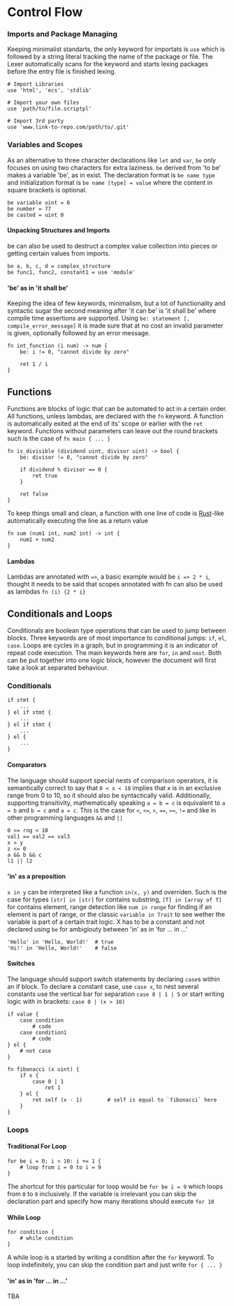 # Control Flow

### Imports and Package Managing

Keeping minimalist standarts, the only keyword for importats is `use` which is followed by a string literal tracking the name of the package or file. The Lexer automatically scans for the keyword and starts lexing packages before the entry file is finished lexing.

```
# Import Libraries
use 'html', 'ecs', 'stdlib'

# Import your own files
use 'path/to/file.scriptpl'

# Import 3rd party
use 'www.link-to-repo.com/path/to/.git'
```

### Variables and Scopes

As an alternative to three character declarations like `let` and `var`, `be` only focuses on using two characters for extra laziness. `be` derived from 'to be' makes a variable 'be', as in exist. The declaration format is `be name type` and initialization format is `be name [type] = value` where the content in square brackets is optional.

```
be variable uint = 0
be number = 77
be casted = uint 0
```

#### Unpacking Structures and Imports

be can also be used to destruct a complex value collection into pieces or getting certain values from imports.

```
be a, b, c, d = complex_structure
be func1, func2, constant1 = use 'module'
```

#### 'be' as in 'it shall be'

Keeping the idea of few keywords, minimalism, but a lot of functionality and syntactic sugar the second meaning after 'it can be' is 'it shall be' where compile time assertions are supported. Using `be: statement [, compile_error_message]` it is made sure that at no cost an invalid parameter is given, optionally followed by an error message.

```
fn int_function (i num) -> num {
    be: i != 0, "cannot divide by zero"
    
    ret 1 / i
}
```

## Functions

Functions are blocks of logic that can be automated to act in a certain order. All functions, unless lambdas, are declared with the `fn` keyword. A function is automatically exited at the end of its' scope or earlier with the `ret` keyword. Functions without parameters can leave out the round brackets such is the case of `fn main { ... }`

```
fn is_divisible (dividend uint, divisor uint) -> bool {
    be: divisor != 0, "cannot divide by zero"

    if dividend % divisor == 0 {
        ret true
    }
    
    ret false
}
```

To keep things small and clean, a function with one line of code is [Rust](https://www.rust-lang.org/)-like automatically executing the line as a return value

```
fn sum (num1 int, num2 int) -> int {
    num1 + num2
}
```

#### Lambdas

Lambdas are annotated with `=>`, a basic example would be `i => 2 * i`, thought it needs to be said that scopes annotated with fn can also be used as lambdas `fn (i) {2 * i}`

## Conditionals and Loops

Conditionals are boolean type operations that can be used to jump between blocks. Three keywords are of most importance to conditional jumps: `if`, `el`, `case`. Loops are cycles in a graph, but in programming it is an indicator of repeat code execution. The main keywords here are `for`, `in` and `next`. Both can be put together into one logic block, however the document will first take a look at separated behaviour.

### Conditionals

```
if stmt {
    ...
} el if stmt {
    ...
} el if stmt {
    ...
} el {
    ...
}
```

#### Comparators

The language should support special nests of comparison operators, it is semantically correct to say that `0 < x < 10` implies that x is in an exclusive range from 0 to 10, so it should also be syntactically valid. Additionally, supporting transitivity, mathematically speaking `a = b = c` is equivalent to `a = b` and `b = c` and `a = c`. This is the case for `<`, `<=`, `>`, `==`, `>=`, `!=` and like in other programming languages `&&` and `||`

```
0 <= rng < 10
val1 == val2 == val3
x > y
z <= 0
a && b && c
l1 || l2
```

#### 'in' as a preposition

`x in y` can be interpreted like a function `in(x, y)` and overriden. Such is the case for types `[str] in [str]` for contains substring, `[T] in [array of T]` for contains element, range detection like `num in range` for finding if an element is part of range, or the classic `variable in Trait` to see wether the variable is part of a certain trait logic.
X has to be a constant and not declared using `be` for ambigiouty between 'in' as in 'for ... in ...'

```
'Hello' in 'Hello, World!'  # true
'Hi!' in 'Hello, World!'    # false
```

#### Switches

The language should support switch statements by declaring `case`s within an if block. To declare a constant case, use `case x`, to nest several constants use the vertical bar for separation `case 0 | 1 | 5` or start writing logic with in brackets: `case 0 | (x > 10)`

```
if value {
    case condition
        # code
    case condition1
        # code
} el {
    # not case
}
```

```
fn fibonacci (x uint) {
    if x {
        case 0 | 1
            ret 1
    } el {
        ret self (x - 1)        # self is equal to `fibonacci` here
    }
}
```

### Loops

#### Traditional For Loop

```
for be i = 0; i < 10: i += 1 {
    # loop from i = 0 to i = 9
}
```

The shortcut for this particular for loop would be `for be i = 9` which loops from `0` to `9` inclusively. If the variable is irrelevant you can skip the declaration part and specify how many iterations should execute `for 10`

#### While Loop

```
for condition {
    # while condition
}
```

A while loop is a started by writing a condition after the `for` keyword. To loop indefinitely, you can skip the condition part and just write `for { ... }`

#### 'in' as in 'for ... in ...'

TBA
